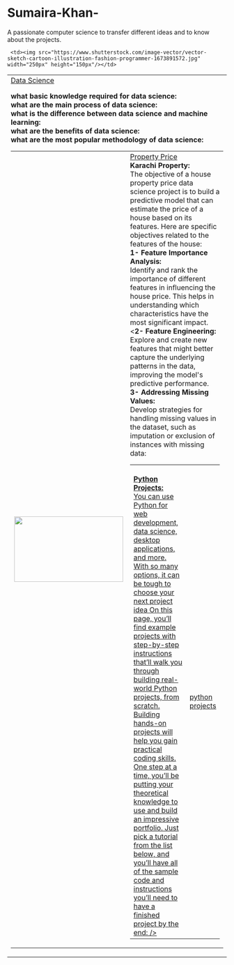 # Sumaira-Khan-
A passionate computer science to transfer different ideas and to know about the projects.
<table>
  <body>
    <tr>

     <td><img src="https://www.shutterstock.com/image-vector/vector-sketch-cartoon-illustration-fashion-programmer-1673891572.jpg" width="250px" height="150px"/></td>
     
   <td><a href="https://github.com/ksumi4020/housing--property">Data Science</a><br/>

<b>what basic knowledge required for data science:</b><br/>
<b> what are the main process of data science:</b><br/>
<b> what is the difference between data science and machine learning:</b><br/>
<b>what are the benefits of data science: </b><br/>
<b> what are the most popular methodology of data science:</b><br/>
<table>
  <body>
    <tr>
      <td><img src="https://www.shutterstock.com/shutterstock/photos/1937900650/display_1500/stock-vector-illustration-of-simple-house-isolated-on-white-background-1937900650.jpg" width="250px" height="150px"/></td>
      <td><a href="https://github.com/ksumi4020/housing--property">Property Price</a><br/>
      <b>Karachi Property:</b><br/>
The objective of a house property price data science project is to build a predictive model that can estimate the price of a house based on its features. Here are specific objectives related to the features of the house:<br/>
<b>1-	Feature Importance Analysis:</b><br/>
Identify and rank the importance of different features in influencing the house price. This helps in understanding which characteristics have the most significant impact.<br/>
<<b>2-	Feature Engineering:</b><br/>
Explore and create new features that might better capture the underlying patterns in the data, improving the model's predictive performance.<br/>
<b>3-	Addressing Missing Values:</b><br/>
Develop strategies for handling missing values in the dataset, such as imputation or exclusion of instances with missing data:</b><br/>
<table>
   <body>
       <tr>
           <td><a href="https://github.com/ksumi/Python--Projects"Python Projects</a><br/>
           <b>Python Projects:</b><br/>
You can use Python for web development, data science, desktop applications, and more. With so many options, it can be tough to choose your next project idea
On this page, you’ll find example projects with step-by-step instructions that’ll walk you through building real-world Python projects, from scratch.
Building hands-on projects will help you gain practical coding skills. One step at a time, you’ll be putting your theoretical knowledge to use and build an impressive portfolio.
Just pick a tutorial from the list below, and you’ll have all of the sample code and instructions you’ll need to have a finished project by the end:
/></td>
     <td><a href="https://github.com/ksumi4020/python--projects">python projects</a><br/>
    
